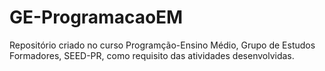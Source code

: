 # GE-ProgramacaoEM

Repositório criado no curso Programção-Ensino Médio, Grupo de Estudos Formadores, SEED-PR, como requisito das atividades desenvolvidas.
